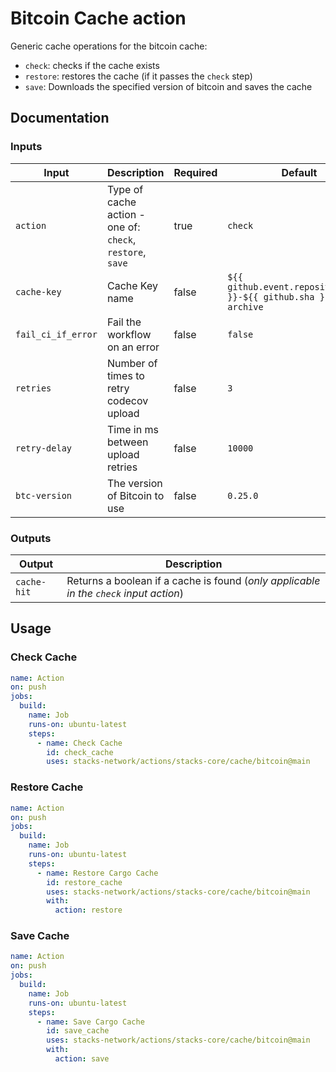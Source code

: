 # Bitcoin Cache action

Generic cache operations for the bitcoin cache:

- `check`: checks if the cache exists
- `restore`: restores the cache (if it passes the `check` step)
- `save`: Downloads the specified version of bitcoin and saves the cache

## Documentation

### Inputs

| Input              | Description                                               | Required | Default                                                              |
| ------------------ | --------------------------------------------------------- | -------- | -------------------------------------------------------------------- |
| `action`           | Type of cache action - one of: `check`, `restore`, `save` | true     | `check`                                                              |
| `cache-key`        | Cache Key name                                            | false    | `${{ github.event.repository.name }}-${{ github.sha }}-test-archive` |
| `fail_ci_if_error` | Fail the workflow on an error                             | false    | `false`                                                              |
| `retries`          | Number of times to retry codecov upload                   | false    | `3`                                                                  |
| `retry-delay`      | Time in ms between upload retries                         | false    | `10000`                                                              |
| `btc-version`      | The version of Bitcoin to use                             | false    | `0.25.0`                                                             |

### Outputs

| Output      | Description                                                                           |
| ----------- | ------------------------------------------------------------------------------------- |
| `cache-hit` | Returns a boolean if a cache is found (_only applicable in the `check` input action_) |

## Usage

### Check Cache

```yaml
name: Action
on: push
jobs:
  build:
    name: Job
    runs-on: ubuntu-latest
    steps:
      - name: Check Cache
        id: check_cache
        uses: stacks-network/actions/stacks-core/cache/bitcoin@main
```

### Restore Cache

```yaml
name: Action
on: push
jobs:
  build:
    name: Job
    runs-on: ubuntu-latest
    steps:
      - name: Restore Cargo Cache
        id: restore_cache
        uses: stacks-network/actions/stacks-core/cache/bitcoin@main
        with:
          action: restore
```

### Save Cache

```yaml
name: Action
on: push
jobs:
  build:
    name: Job
    runs-on: ubuntu-latest
    steps:
      - name: Save Cargo Cache
        id: save_cache
        uses: stacks-network/actions/stacks-core/cache/bitcoin@main
        with:
          action: save
```
